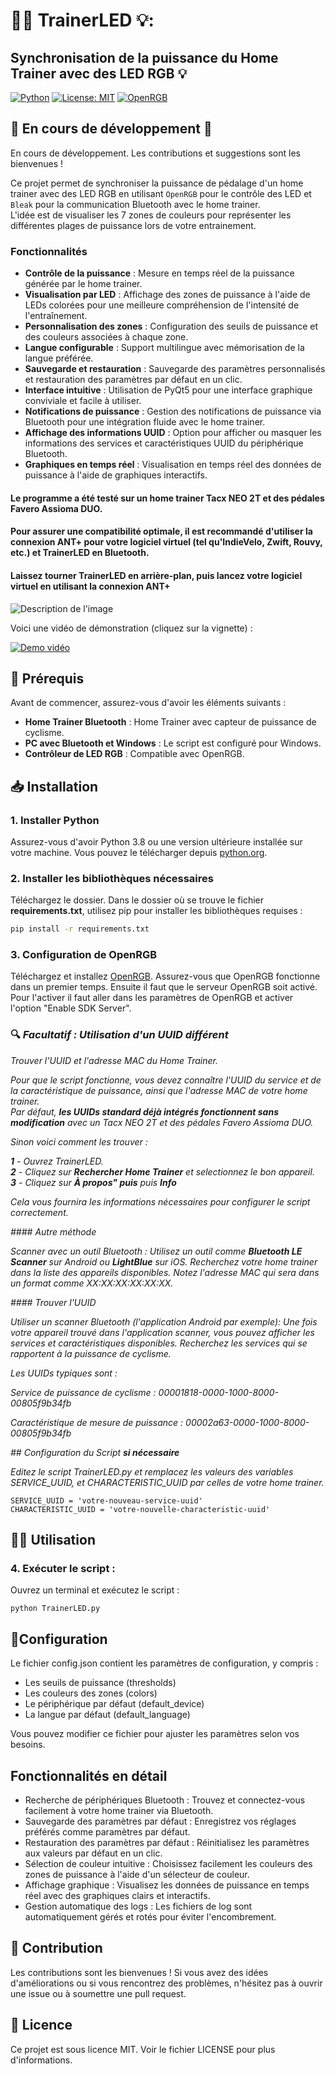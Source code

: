 # 🚴‍♂️ TrainerLED 💡: 
## Synchronisation de la puissance du Home Trainer avec des LED RGB 💡

[![Python](https://img.shields.io/badge/Python-3.8%2B-blue)](https://www.python.org/)
[![License: MIT](https://img.shields.io/badge/License-MIT-yellow.svg)](https://opensource.org/licenses/MIT)
[![OpenRGB](https://img.shields.io/badge/OpenRGB-Compatible-green)](https://openrgb.org/)

## 🚧 En cours de développement 🚧

En cours de développement. Les contributions et suggestions sont les bienvenues !


Ce projet permet de synchroniser la puissance de pédalage d'un home trainer avec des LED RGB en utilisant `OpenRGB` pour le contrôle des LED et `Bleak` pour la communication Bluetooth avec le home trainer.  
L'idée est de visualiser les 7 zones de couleurs pour représenter les différentes plages de puissance lors de votre entrainement.

### Fonctionnalités

- **Contrôle de la puissance** : Mesure en temps réel de la puissance générée par le home trainer.  
- **Visualisation par LED** : Affichage des zones de puissance à l'aide de LEDs colorées pour une meilleure compréhension de l'intensité de l'entraînement.  
- **Personnalisation des zones** : Configuration des seuils de puissance et des couleurs associées à chaque zone.  
- **Langue configurable** : Support multilingue avec mémorisation de la langue préférée.  
- **Sauvegarde et restauration** : Sauvegarde des paramètres personnalisés et restauration des paramètres par défaut en un clic.  
- **Interface intuitive** : Utilisation de PyQt5 pour une interface graphique conviviale et facile à utiliser.  
- **Notifications de puissance** : Gestion des notifications de puissance via Bluetooth pour une intégration fluide avec le home trainer.  
- **Affichage des informations UUID** : Option pour afficher ou masquer les informations des services et caractéristiques UUID du périphérique Bluetooth.  
- **Graphiques en temps réel** : Visualisation en temps réel des données de puissance à l'aide de graphiques interactifs.  

#### Le programme a été testé sur un home trainer Tacx NEO 2T et des pédales Favero Assioma DUO.
#### Pour assurer une compatibilité optimale, il est recommandé d'utiliser la connexion ANT+ pour votre logiciel virtuel (tel qu'IndieVelo, Zwift, Rouvy, etc.) et TrainerLED en Bluetooth.  
#### Laissez tourner TrainerLED en arrière-plan, puis lancez votre logiciel virtuel en utilisant la connexion ANT+

![Description de l'image](TrainerLED.png)  

Voici une vidéo de démonstration (cliquez sur la vignette) :

[![Demo vidéo](https://img.youtube.com/vi/Lh4l7ruDxWw/0.jpg)](https://www.youtube.com/watch?v=Lh4l7ruDxWw)





## 🌟 Prérequis

Avant de commencer, assurez-vous d'avoir les éléments suivants :

- **Home Trainer Bluetooth** : Home Trainer avec capteur de puissance de cyclisme.
- **PC avec Bluetooth et Windows** : Le script est configuré pour Windows.
- **Contrôleur de LED RGB** : Compatible avec OpenRGB.

## 📥 Installation

### 1. Installer Python

Assurez-vous d'avoir Python 3.8 ou une version ultérieure installée sur votre machine. Vous pouvez le télécharger depuis [python.org](https://www.python.org/downloads/).

### 2. Installer les bibliothèques nécessaires  

Téléchargez le dossier. Dans le dossier où se trouve le fichier **requirements.txt**, utilisez pip pour installer les bibliothèques requises :

```sh
pip install -r requirements.txt
```
### 3. Configuration de OpenRGB

Téléchargez et installez [OpenRGB](https://openrgb.org/). Assurez-vous que OpenRGB fonctionne dans un premier temps.
Ensuite il faut que le serveur OpenRGB soit activé. Pour l'activer il faut aller dans les paramètres de OpenRGB et activer l'option "Enable SDK Server".  

### 🔍 *Facultatif : Utilisation d'un UUID différent*

*Trouver l'UUID et l'adresse MAC du Home Trainer.*

*Pour que le script fonctionne, vous devez connaître l'UUID du service et de la caractéristique de puissance, ainsi que l'adresse MAC de votre home trainer.*  
*Par défaut, **les UUIDs standard déjà intégrés fonctionnent sans modification** avec un Tacx NEO 2T et des pédales Favero Assioma DUO.*

*Sinon voici comment les trouver :*

***1** - Ouvrez TrainerLED.*  
***2** - Cliquez sur **Rechercher Home Trainer** et selectionnez le bon appareil.*  
***3** - Cliquez sur **À propos" puis** puis **Info***  

*Cela vous fournira les informations nécessaires pour configurer le script correctement.*

*#### Autre méthode*

*Scanner avec un outil Bluetooth :*
*Utilisez un outil comme **Bluetooth LE Scanner** sur Android ou **LightBlue** sur iOS.*
*Recherchez votre home trainer dans la liste des appareils disponibles.*
*Notez l'adresse MAC qui sera dans un format comme XX:XX:XX:XX:XX:XX.*

*#### Trouver l'UUID*

*Utiliser un scanner Bluetooth (l'application Android par exemple):*
*Une fois votre appareil trouvé dans l'application scanner, vous pouvez afficher les services et caractéristiques disponibles.*
*Recherchez les services qui se rapportent à la puissance de cyclisme.* 

*Les UUIDs typiques sont :*

*Service de puissance de cyclisme : 00001818-0000-1000-8000-00805f9b34fb*

*Caractéristique de mesure de puissance : 00002a63-0000-1000-8000-00805f9b34fb*

*## Configuration du Script **si nécessaire***

*Editez le script TrainerLED.py et remplacez les valeurs des variables SERVICE_UUID, et CHARACTERISTIC_UUID par celles de votre home trainer.*

```
SERVICE_UUID = 'votre-nouveau-service-uuid'
CHARACTERISTIC_UUID = 'votre-nouvelle-characteristic-uuid'
```

## 🚴‍♂️ Utilisation

### 4. Exécuter le script :
Ouvrez un terminal et exécutez le script :
```
python TrainerLED.py
```

## 📝Configuration

Le fichier config.json contient les paramètres de configuration, y compris :

- Les seuils de puissance (thresholds)  
- Les couleurs des zones (colors)  
- Le périphérique par défaut (default_device)  
- La langue par défaut (default_language)  

Vous pouvez modifier ce fichier pour ajuster les paramètres selon vos besoins.

## Fonctionnalités en détail

- Recherche de périphériques Bluetooth : Trouvez et connectez-vous facilement à votre home trainer via Bluetooth.
- Sauvegarde des paramètres par défaut : Enregistrez vos réglages préférés comme paramètres par défaut.
- Restauration des paramètres par défaut : Réinitialisez les paramètres aux valeurs par défaut en un clic.
- Sélection de couleur intuitive : Choisissez facilement les couleurs des zones de puissance à l'aide d'un sélecteur de couleur.
- Affichage graphique : Visualisez les données de puissance en temps réel avec des graphiques clairs et interactifs.
- Gestion automatique des logs : Les fichiers de log sont automatiquement gérés et rotés pour éviter l'encombrement.

## 📌 Contribution

Les contributions sont les bienvenues ! Si vous avez des idées d'améliorations ou si vous rencontrez des problèmes, n'hésitez pas à ouvrir une issue ou à soumettre une pull request.

## 📝 Licence

Ce projet est sous licence MIT. Voir le fichier LICENSE pour plus d'informations.

